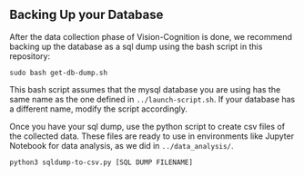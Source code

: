 ## Backing Up your Database 
After the data collection phase of Vision-Cognition is done, we recommend backing up the database as a sql dump using the bash script in this repository:

```
sudo bash get-db-dump.sh
```
This bash script assumes that the mysql database you are using has the same name as the one defined in ```../launch-script.sh```. If your database has a different name, modify the script accordingly.
   
Once you have your sql dump, use the  python script to create csv files of the collected data. These files are ready to use in environments like Jupyter Notebook for data analysis, as we did in ```../data_analysis/```.

```
python3 sqldump-to-csv.py [SQL DUMP FILENAME]
```

